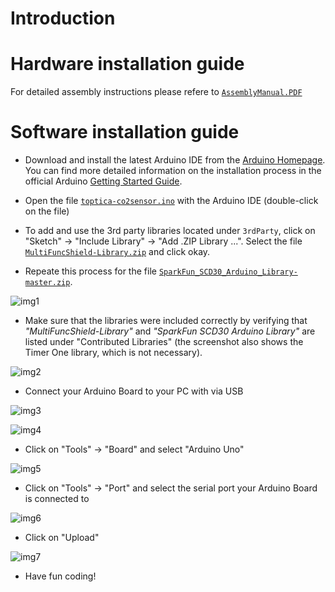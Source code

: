 # Introduction

# Hardware installation guide
For detailed assembly instructions please refere to [``AssemblyManual.PDF``](AssemblyManual.PDF)

# Software installation guide

* Download and install the latest Arduino IDE from the [Arduino Homepage](https://www.arduino.cc/en/software). You can find more detailed information on the installation process in the official Arduino [Getting Started Guide](https://www.arduino.cc/en/Guide).

* Open the file [``toptica-co2sensor.ino``](./toptica-co2sensor.ino) with the Arduino IDE (double-click on the file)

* To add and use the 3rd party libraries located under ``3rdParty``, click on "Sketch" &rarr; "Include Library" &rarr; "Add .ZIP Library ...". Select the file [``MultiFuncShield-Library.zip``](./3rdParty/MultiFuncShield-Library.zip) and click okay.

* Repeate this process for the file [``SparkFun_SCD30_Arduino_Library-master.zip``](./3rdParty/SparkFun_SCD30_Arduino_Library-master.zip).

![img1](./img/tutorial1.png)

* Make sure that the libraries were included correctly by verifying that *"MultiFuncShield-Library"* and *"SparkFun SCD30 Arduino Library"* are listed under "Contributed Libraries" (the screenshot also shows the Timer One library, which is not necessary).

![img2](./img/tutorial2.png)

* Connect your Arduino Board to your PC with via USB

![img3](./img/tutorial3.png)

![img4](./img/tutorial4.png)

* Click on "Tools" &rarr; "Board" and select "Arduino Uno"

![img5](./img/tutorial5.png)

* Click on "Tools" &rarr; "Port" and select the serial port your Arduino Board is connected to

![img6](./img/tutorial6.png)

* Click on "Upload"

![img7](./img/tutorial7.png)

* Have fun coding!

